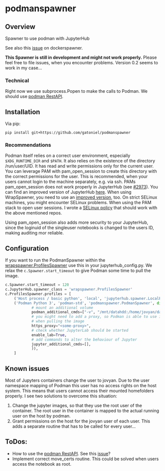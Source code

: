 # podmanspawner

## Overview

Spawner to use podman with JupyterHub

See also this [issue](https://github.com/jupyterhub/dockerspawner/issues/360) on
dockerspawner.

**This Spawner is still in development and might not work properly.** Please
feel free to file issues, when you encounter problems. Version 0.2 seems to work
in my case...

### Technical

Right now we use subprocess.Popen to make the calls to Podman. We should use [podman RestAPI](https://github.com/containers/podman-py).

## Installation

Via pip:

    pip install git+https://github.com/gatoniel/podmanspawner

### Recommendations

Podman itself relies on a correct user environment, especially `$XDG_RUNTIME_DIR`
and `$PATH`. It also relies on the existence of the directory /run/user/UID. It
has read and write permissions only for the current user. You can leverage PAM
with pam_open_session to create this directory with the correct permissions for
the user. This is recommended, when your users cannot login to the machine
separately, e.g. via ssh. PAMs pam_open_session does not work properly in
JupyterHub (see [#2973](https://github.com/jupyterhub/jupyterhub/issues/2973)).
You can find an improved version of JupyterHub
[here](https://github.com/gatoniel/jupyterhub). When using WrapSpawner, you need
to use an [improved version](https://github.com/gatoniel/wrapspawner/), too.
On strict SELinux machines, you might encounter SELinux problems. When using the
PAM stack to open user sessions. I wrote a
[SELinux policy](https://github.com/gatoniel/jupyterhubd_SELinux) that should
work with the above mentioned repos.

Using pam_open_session also adds more security to your JupyterHub, since the
loginuid of the singleuser notebooks is changed to the users ID, making auditing
mor reliable.

## Configuration

If you want to run the PodmanSpawner within the [wrapspawner.ProfilesSpawner](https://github.com/jupyterhub/wrapspawner) use
this in your jupyterhub_config.py. We relax the `c.Spawner.start_timeout` to give Podman some time to pull the image.

```python
c.Spawner.start_timeout = 120
c.JupyterHub.spawner_class = 'wrapspawner.ProfilesSpawner'
c.ProfilesSpawner.profiles = [
    ('Host process / basic python', 'local', 'jupyterhub.spawner.LocalProcessSpawner', {}),
    ('Podman Python 3', 'podman-std', 'podmanspawner.PodmanSpawner', dict(
            # mount an additional volume
            podman_additional_cmds=["-v", "/mnt/datahdd:/home/jovyan/datahdd"],
            # you might need to add a proxy, so Podman is able to use it
            # when pulling the image
            https_proxy="<some-proxy>",
            # check whether JupyterLab should be started
            enable_lab=True,
            # add commands to alter the behaviour of Jupyter
            jupyter_additional_cmds=[],
            )),
    ]
```

## Known issues

Most of Jupyters containers change the user to jovyan. Due to the user namespace
mapping of Podman this user has no access rights on the host system. This means
that users cannot access their mounted homefolders properly. I see two solutions
to overcome this situation:
1. Change the jupyter images, so that they use the root user of the container.
   The root user in the container is mapped to the actual running user on the
   host by podman.
2. Grant permissions on the host for the jovyan user of each user. This adds a
   separate routine that has to be called for every user...

## ToDos:

* How to use the [podman RestAPI](https://github.com/containers/podman-py). See this [issue](https://github.com/containers/python-podman/issues/16#issuecomment-605439792)?
* Implement correct move_certs routine. This could be solved when users access
  the notebook as root.
